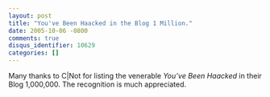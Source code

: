 ```yaml
---
layout: post
title: "You've Been Haacked in the Blog 1 Million."
date: 2005-10-06 -0800
comments: true
disqus_identifier: 10629
categories: []
---
```

Many thanks to C|Not for listing the venerable *You’ve Been Haacked* in
their Blog 1,000,000. The recognition is much appreciated.

